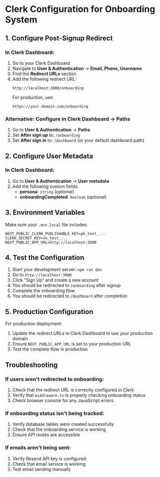 # Clerk Configuration for Onboarding System

## 1. Configure Post-Signup Redirect

### In Clerk Dashboard:
1. Go to your Clerk Dashboard
2. Navigate to **User & Authentication** → **Email, Phone, Username**
3. Find the **Redirect URLs** section
4. Add the following redirect URL:
   ```
   http://localhost:3000/onboarding
   ```
   For production, use:
   ```
   https://your-domain.com/onboarding
   ```

### Alternative: Configure in Clerk Dashboard → Paths
1. Go to **User & Authentication** → **Paths**
2. Set **After sign up** to: `/onboarding`
3. Set **After sign in** to: `/dashboard` (or your default dashboard path)

## 2. Configure User Metadata

### In Clerk Dashboard:
1. Go to **User & Authentication** → **User metadata**
2. Add the following custom fields:
   - **persona**: `string` (optional)
   - **onboardingCompleted**: `boolean` (optional)

## 3. Environment Variables

Make sure your `.env.local` file includes:
```env
NEXT_PUBLIC_CLERK_PUBLISHABLE_KEY=pk_test_...
CLERK_SECRET_KEY=sk_test_...
NEXT_PUBLIC_APP_URL=http://localhost:3000
```

## 4. Test the Configuration

1. Start your development server: `npm run dev`
2. Go to `http://localhost:3000`
3. Click "Sign Up" and create a new account
4. You should be redirected to `/onboarding` after signup
5. Complete the onboarding flow
6. You should be redirected to `/dashboard` after completion

## 5. Production Configuration

For production deployment:
1. Update the redirect URLs in Clerk Dashboard to use your production domain
2. Ensure `NEXT_PUBLIC_APP_URL` is set to your production URL
3. Test the complete flow in production

## Troubleshooting

### If users aren't redirected to onboarding:
1. Check that the redirect URL is correctly configured in Clerk
2. Verify that `middleware.ts` is properly checking onboarding status
3. Check browser console for any JavaScript errors

### If onboarding status isn't being tracked:
1. Verify database tables were created successfully
2. Check that the onboarding service is working
3. Ensure API routes are accessible

### If emails aren't being sent:
1. Verify Resend API key is configured
2. Check that email service is working
3. Test email sending manually
